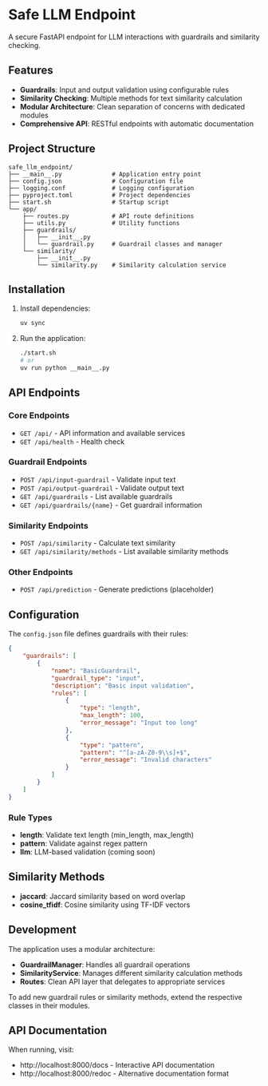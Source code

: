 # Safe LLM Endpoint

A secure FastAPI endpoint for LLM interactions with guardrails and similarity checking.

## Features

- **Guardrails**: Input and output validation using configurable rules
- **Similarity Checking**: Multiple methods for text similarity calculation
- **Modular Architecture**: Clean separation of concerns with dedicated modules
- **Comprehensive API**: RESTful endpoints with automatic documentation

## Project Structure

```
safe_llm_endpoint/
├── __main__.py              # Application entry point
├── config.json              # Configuration file
├── logging.conf             # Logging configuration
├── pyproject.toml           # Project dependencies
├── start.sh                 # Startup script
└── app/
    ├── routes.py            # API route definitions
    ├── utils.py             # Utility functions
    ├── guardrails/
    │   ├── __init__.py
    │   └── guardrail.py     # Guardrail classes and manager
    └── similarity/
        ├── __init__.py
        └── similarity.py    # Similarity calculation service
```

## Installation

1. Install dependencies:
   ```bash
   uv sync
   ```

2. Run the application:
   ```bash
   ./start.sh
   # or
   uv run python __main__.py
   ```

## API Endpoints

### Core Endpoints

- `GET /api/` - API information and available services
- `GET /api/health` - Health check

### Guardrail Endpoints

- `POST /api/input-guardrail` - Validate input text
- `POST /api/output-guardrail` - Validate output text
- `GET /api/guardrails` - List available guardrails
- `GET /api/guardrails/{name}` - Get guardrail information

### Similarity Endpoints

- `POST /api/similarity` - Calculate text similarity
- `GET /api/similarity/methods` - List available similarity methods

### Other Endpoints

- `POST /api/prediction` - Generate predictions (placeholder)

## Configuration

The `config.json` file defines guardrails with their rules:

```json
{
    "guardrails": [
        {
            "name": "BasicGuardrail",
            "guardrail_type": "input",
            "description": "Basic input validation",
            "rules": [
                {
                    "type": "length",
                    "max_length": 100,
                    "error_message": "Input too long"
                },
                {
                    "type": "pattern",
                    "pattern": "^[a-zA-Z0-9\\s]+$",
                    "error_message": "Invalid characters"
                }
            ]
        }
    ]
}
```

### Rule Types

- **length**: Validate text length (min_length, max_length)
- **pattern**: Validate against regex pattern
- **llm**: LLM-based validation (coming soon)

## Similarity Methods

- **jaccard**: Jaccard similarity based on word overlap
- **cosine_tfidf**: Cosine similarity using TF-IDF vectors

## Development

The application uses a modular architecture:

- **GuardrailManager**: Handles all guardrail operations
- **SimilarityService**: Manages different similarity calculation methods
- **Routes**: Clean API layer that delegates to appropriate services

To add new guardrail rules or similarity methods, extend the respective classes in their modules.

## API Documentation

When running, visit:
- http://localhost:8000/docs - Interactive API documentation
- http://localhost:8000/redoc - Alternative documentation format
